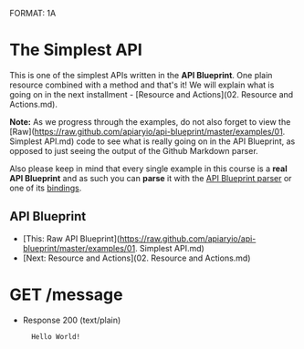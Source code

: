 FORMAT: 1A

# The Simplest API
This is one of the simplest APIs written in the **API Blueprint**.
One plain resource combined with a method and that's it! We will explain what is going on in the next installment - [Resource and Actions](02. Resource and Actions.md).

**Note:** As we progress through the examples, do not also forget to view the [Raw](https://raw.github.com/apiaryio/api-blueprint/master/examples/01. Simplest API.md) code to see what is really going on in the API Blueprint, as opposed to just seeing the output of the Github Markdown parser.

Also please keep in mind that every single example in this course is a **real API Blueprint** and as such you can **parse** it with the [API Blueprint parser](https://github.com/apiaryio/drafter) or one of its [bindings](https://github.com/apiaryio/drafter#bindings).

## API Blueprint
+ [This: Raw API Blueprint](https://raw.github.com/apiaryio/api-blueprint/master/examples/01. Simplest API.md)
+ [Next: Resource and Actions](02. Resource and Actions.md)

# GET /message
+ Response 200 (text/plain)

        Hello World!